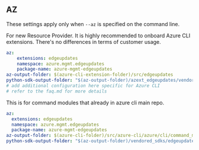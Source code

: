 ## AZ

These settings apply only when `--az` is specified on the command line.

For new Resource Provider. It is highly recommended to onboard Azure CLI extensions. There's no differences in terms of customer usage. 

``` yaml $(az) && $(target-mode) != 'core'
az:
    extensions: edgeupdates
    namespace: azure.mgmt.edgeupdates
    package-name: azure-mgmt-edgeupdates
az-output-folder: $(azure-cli-extension-folder)/src/edgeupdates
python-sdk-output-folder: "$(az-output-folder)/azext_edgeupdates/vendored_sdks/edgeupdates"
# add additional configuration here specific for Azure CLI
# refer to the faq.md for more details
```



This is for command modules that already in azure cli main repo. 
``` yaml $(az) && $(target-mode) == 'core'
az:
  extensions: edgeupdates
  namespace: azure.mgmt.edgeupdates
  package-name: azure-mgmt-edgeupdates
az-output-folder: $(azure-cli-folder)/src/azure-cli/azure/cli/command_modules/edgeupdates
python-sdk-output-folder: "$(az-output-folder)/vendored_sdks/edgeupdates"
``` 
